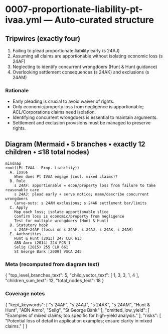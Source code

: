 # 0007-proportionate-liability-pt-ivaa.yml — Auto-curated structure

## Tripwires (exactly four)

1. Failing to plead proportionate liability early (s 24AJ)
2. Assuming all claims are apportionable without isolating economic loss (s 24AF)
3. Neglecting to identify concurrent wrongdoers (Hunt & Hunt guidance)
4. Overlooking settlement consequences (s 24AK) and exclusions (s 24AM)

### Rationale
- Early pleading is crucial to avoid waiver of rights.
- Only economic/property loss from negligence is apportionable; ACL/Corporations claims need isolation.
- Identifying concurrent wrongdoers is essential to maintain arguments.
- Settlement and exclusion provisions must be managed to preserve rights.

## Diagram (Mermaid • 5 branches • exactly 12 children • ≤18 total nodes)

```mermaid
mindmap
root((Pt IVAA — Prop. Liability))
  A. Issue
    When does Pt IVAA engage (incl. mixed claims)?
  B. Rule
    s 24AF: apportionable = econ/property loss from failure to take reasonable care
    s 24AJ: plead early + serve notice; name/describe concurrent wrongdoers
    Carve-outs: s 24AM exclusions; s 24AK settlement bar/limits
  C. Apply
    Map each loss; isolate apportionable slice
    Confirm loss is economic/property from negligence
    Test for multiple wrongdoers (Hunt & Hunt)
  D. Statutory hook
    s 24AF–24AP (focus on s 24AF, s 24AJ, s 24AK, s 24AM)
  E. Authorities
    Hunt & Hunt (2013) 247 CLR 613
    ABN Amro (2014) 224 FCR 1
    Selig (2015) 255 CLR 661
    St George Bank [2009] VSCA 245
```

### Meta (recomputed from diagram text)


{
  "top_level_branches_text": 5,
  "child_vector_text": [
    1,
    3,
    3,
    1,
    4
  ],
  "children_sum_text": 12,
  "total_nodes_text": 18
}

### Coverage notes

{
  "kept_keywords": [
    "s 24AF",
    "s 24AJ",
    "s 24AK",
    "s 24AM",
    "Hunt & Hunt",
    "ABN Amro",
    "Selig",
    "St George Bank"
  ],
  "omitted_low_yield": [
    "Examples of mixed claims; too specific for high-yield analysis."
  ],
  "risks": [
    "Potential loss of detail in application examples; ensure clarity in mixed claims."
  ]
}
